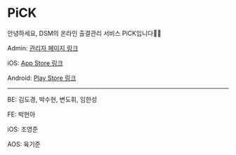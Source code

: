 # PiCK
안녕하세요, DSM의 온라인 출결관리 서비스 PiCK입니다👋🏻


Admin: [관리자 페이지 링크](https://pick-admin.xquare.app)

iOS: [App Store 링크](https://apps.apple.com/kr/app/pick-dsm%EC%9D%84-%EC%9C%84%ED%95%9C-%ED%95%99%EA%B5%90-%EA%B4%80%EB%A6%AC-%EC%84%9C%EB%B9%84%EC%8A%A4/id6479209480)

Android: [Play Store 링크](https://play.google.com/store/apps/details?id=com.sixstandard.PICK)

---
BE: 김도경, 박수현, 변도휘, 임한성

FE: 박현아

iOS: 조영준

AOS: 육기준
